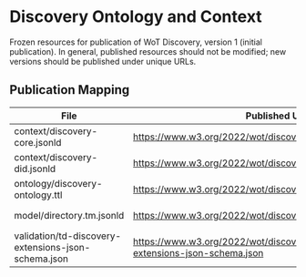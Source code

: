 # Discovery Ontology and Context
Frozen resources for publication of WoT Discovery, version 1 (initial publication).
In general, published resources should not be modified; new versions should be published under unique URLs.

## Publication Mapping
| File | Published URL | Content-Type |
| --- | --- | --- |
| context/discovery-core.jsonld | https://www.w3.org/2022/wot/discovery | application/ld+json; charset=utf-8 |
| context/discovery-did.jsonld | https://www.w3.org/2022/wot/discovery-did | application/ld+json; charset=utf-8 |
| ontology/discovery-ontology.ttl | https://www.w3.org/2022/wot/discovery-ontology | text/turtle; charset=utf-8 |
| model/directory.tm.jsonld | https://www.w3.org/2022/wot/discovery/model/directory.tm.jsonld | application/tm+json; charset=utf-8 |
| validation/td-discovery-extensions-json-schema.json | https://www.w3.org/2022/wot/discovery/validation/td-discovery-extensions-json-schema.json | application/json; charset=utf-8 |
